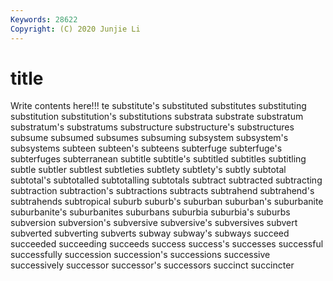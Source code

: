 ```yaml
---
Keywords: 28622
Copyright: (C) 2020 Junjie Li
---
```


# title

Write contents here!!!
te
substitute's 
substituted 
substitutes 
substituting 
substitution 
substitution's 
substitutions 
substrata 
substrate 
substratum
substratum's 
substratums 
substructure 
substructure's 
substructures 
subsume 
subsumed 
subsumes 
subsuming 
subsystem
subsystem's 
subsystems 
subteen 
subteen's 
subteens 
subterfuge 
subterfuge's 
subterfuges 
subterranean 
subtitle
subtitle's 
subtitled 
subtitles 
subtitling 
subtle 
subtler 
subtlest 
subtleties 
subtlety 
subtlety's
subtly 
subtotal 
subtotal's 
subtotalled 
subtotalling 
subtotals 
subtract 
subtracted 
subtracting 
subtraction
subtraction's 
subtractions 
subtracts 
subtrahend 
subtrahend's 
subtrahends 
subtropical 
suburb 
suburb's 
suburban
suburban's 
suburbanite 
suburbanite's 
suburbanites 
suburbans 
suburbia 
suburbia's 
suburbs 
subversion 
subversion's
subversive 
subversive's 
subversives 
subvert 
subverted 
subverting 
subverts 
subway 
subway's 
subways
succeed 
succeeded 
succeeding 
succeeds 
success 
success's 
successes 
successful 
successfully 
succession
succession's 
successions 
successive 
successively 
successor 
successor's 
successors 
succinct 
succincter 

